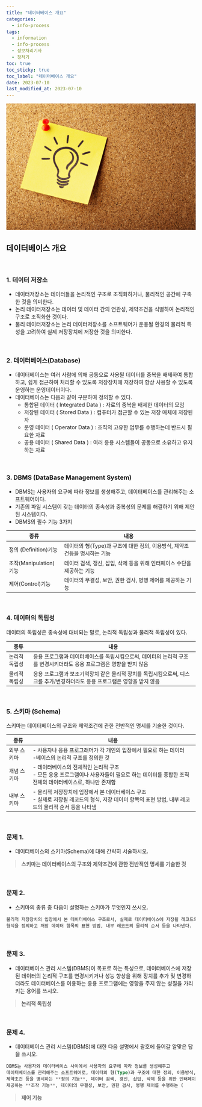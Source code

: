 ```yaml
---
title: "데이터베이스 개요"
categories:
  - info-process
tags:
  - information
  - info-process
  - 정보처리기사
  - 정처기
toc: true
toc_sticky: true
toc_label: "데이터베이스 개요"
date: 2023-07-10
last_modified_at: 2023-07-10
---
```


![img](/images/cert8.jpg)

## 데이터베이스 개요

<br/>

### 1. 데이터 저장소

- 데이터저장소는 데이터들을 논리적인 구조로 조직화하거나, 물리적인 공간에 구축한 것을 의미한다.
- 논리 데이터저장소는 데이터 및 데이터 간의 연관성, 제약조건을 식별하여 논리적인 구조로 조직화한 것이다.
- 물리 데이터저장소는 논리 데이터저장소를 소프트웨어가 운용될 환경의 물리적 특성을 고려하여 실제 저장장치에 저장한 것을 의미한다.

<br/>

### 2. 데이터베이스(Database)

- 데이터베이스는 여러 사람에 의해 공동으로 사용될 데이터를 중복을 배제하여 통합하고, 쉽게 접근하여 처리할 수 있도록 저장장치에 저장하여 항상 사용할 수 있도록 운영하는  운영데이터이다.
- 데이터베이스는 다음과 같이 구분하여 정의할 수 있다.
    - 통합된 데이터 ( Integrated Data ) : 자료의 중복을 배제한 데이터의 모임
    - 저장된 데이터 ( Stored Data ) : 컴퓨터가 접근할 수 있는 저장 매체에 저장된 자
    - 운영 데이터 ( Operator Data ) : 조직의 고유한 업무를 수행하는데 반드시 필요한 자료
    - 공용 데이터 ( Shared Data ) : 여러 응용 시스템들이 공동으로 소유하고 유지하는 자료

<br/>

### 3. DBMS (DataBase Management System)

- DBMS는 사용자의 요구에 따라 정보를 생성해주고, 데이터베이스를 관리해주는 소프트웨어이다.
- 기존의 파일 시스템이 갖는 데이터의 종속성과 중복성의 문제를 해결하기 위해 제안된 시스템이다.
- DBMS의 필수 기능 3가지

| 종류 | 내용 |
| --- | --- |
| 정의 (Definition)기능 | 데이터의 형(Type)과 구조에 대한 정의, 이용방식, 제약조건등을 명시하는 기능 |
| 조작(Manipulation)기능 | 데이터 검색, 갱신, 삽입, 삭제 등을 위해 인터페이스 수단을 제공하는 기능 |
| 제어(Control)기능 | 데이터의 무결성, 보안, 권한 검사, 병행 제어를 제공하는 기능 |

<br/>

### 4. 데이터의 독립성

데이터의 독립성은 종속성에 대비되는 말로, 논리적 독립성과 물리적 독립성이 있다.

| 종류 | 내용 |
| --- | --- |
| 논리적 독립성 | 응용 프로그램과 데이터베이스를 독립시킴으로써, 데이터의 논리적 구조를 변경시키더라도 응용 프로그램은 영향을 받지 않음 |
| 물리적 독립성 | 응용 프로그램과 보조기억장치 같은 물리적 장치를 독립시킴으로써, 디스크를 추가/변경하더라도 응용 프로그램은 영향을 받지 않음 |

<br/>

### 5. 스키마 (Schema)

스키마는 데이터베이스의 구조와 제약조건에 관한 전반적인 명세를 기술한 것이다.

| 종류 | 내용 |
| --- | --- |
| 외부 스키마 | - 사용자나 응용 프로그래머가 각 개인의 입장에서 필요로 하는 데이터 <br/>-베이스의 논리적 구조를 정의한 것 |
| 개념 스키마 | - 데이터베이스의 전체적인 논리적 구조 <br/> - 모든 응용 프로그램이나 사용자들이 필요로 하는 데이터를 종합한 조직 전체의 데이터베이스로, 하나만 존재함 |
| 내부 스키마 | - 물리적 저장장치에 입장에서 본 데이터베이스 구조<br/> - 실제로 저장될 레코드의 형식, 저장 데이터 항목의 표현 방법, 내부 레코드의 물리적 순서 등을 나타냄 |

<br/>

### 문제 1.

- 데이터베이스의 스키마(Schema)에 대해 간략히 서술하시오.

 > **스키마는 데이터베이스의 구조와 제약조건에 관한 전반적인 명세를 기술한 것**

<br/>

### 문제 2.

- 스키마의 종류 중 다음이 설명하는 스키마가 무엇인지 쓰시오.

```sql
물리적 저장장치의 입장에서 본 데이터베이스 구조로서, 실제로 데이터베이스에 저장될 레코드의
형식을 정의하고 저장 데이터 항목의 표현 방법, 내부 레코드의 물리적 순서 등을 나타낸다.
```

<br/>

### 문제 3.

- 데이터베이스 관리 시스템(DBMS)이 목표로 하는 특성으로, 데이터베이스에 저장된 데이터의 논리적 구조를 변경시키거나 성능 향상을 위해 장치를 추가 및 변경하더라도 데이터베이스를 이용하는 응용 프로그램에는 영향을 주지 않는 성질을 가리키는 용어를 쓰시오.

> **논리적 독립성**

<br/>

### 문제 4.

- 데이터베이스 관리 시스템(DBMS)에 대한 다음 설명에서 괄호에 들어갈 알맞은 답을 쓰시오.

```sql
DBMS는 사용자와 데이터베이스 사이에서 사용자의 요구에 따라 정보를 생성해주고 
데이터베이스를 관리해주는 소프트웨어로, 데이터의 형(Type)과 구조에 대한 정의, 이용방식,
제약조건 등을 명시하는 **정의 기능**, 데이터 검색, 갱신, 삽입, 삭제 등을 위한 인터페이스 수단을
제공하는 **조작 기능**, 데이터의 무결성, 보안, 권한 검사, 병행 제어를 수행하는 (     ) 이 있다.
```

> **제어 기능**